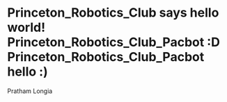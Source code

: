 Princeton_Robotics_Club says hello world!
Princeton_Robotics_Club_Pacbot :D
Princeton_Robotics_Club_Pacbot
hello :)
=======
Pratham Longia
